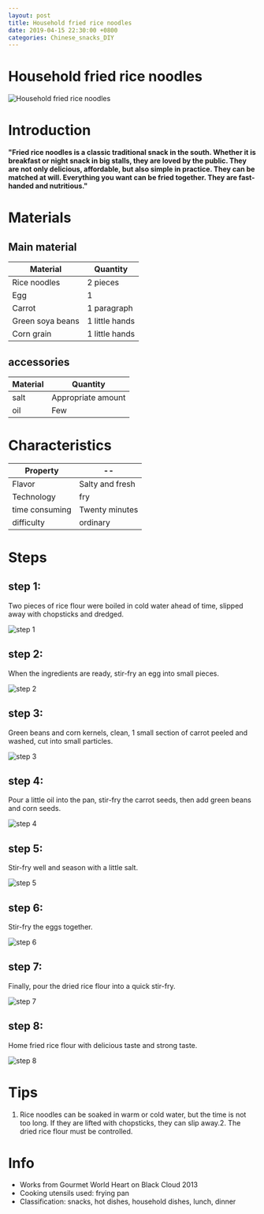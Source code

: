 ```yaml
---
layout: post
title: Household fried rice noodles
date: 2019-04-15 22:30:00 +0800
categories: Chinese_snacks_DIY
---
```


# Household fried rice noodles

![Household fried rice noodles]({{site.baseurl}}/img/416121/416121.jpg)

# Introduction

**"Fried rice noodles is a classic traditional snack in the south. Whether it is breakfast or night snack in big stalls, they are loved by the public. They are not only delicious, affordable, but also simple in practice. They can be matched at will. Everything you want can be fried together. They are fast-handed and nutritious."**

# Materials


## Main material

Material|Quantity
--|--
Rice noodles|2 pieces
Egg|1
Carrot|1 paragraph
Green soya beans|1 little hands
Corn grain|1 little hands

## accessories

Material|Quantity
--|--
salt|Appropriate amount
oil|Few

# Characteristics

Property|--
--|--
Flavor|Salty and fresh
Technology|fry
time consuming|Twenty minutes
difficulty|ordinary

# Steps

## step 1:

Two pieces of rice flour were boiled in cold water ahead of time, slipped away with chopsticks and dredged.

![step 1]({{site.baseurl}}/img/416121/1.jpg)

## step 2:

When the ingredients are ready, stir-fry an egg into small pieces.

![step 2]({{site.baseurl}}/img/416121/2.jpg)

## step 3:

Green beans and corn kernels, clean, 1 small section of carrot peeled and washed, cut into small particles.

![step 3]({{site.baseurl}}/img/416121/3.jpg)

## step 4:

Pour a little oil into the pan, stir-fry the carrot seeds, then add green beans and corn seeds.

![step 4]({{site.baseurl}}/img/416121/4.jpg)

## step 5:

Stir-fry well and season with a little salt.

![step 5]({{site.baseurl}}/img/416121/5.jpg)

## step 6:

Stir-fry the eggs together.

![step 6]({{site.baseurl}}/img/416121/6.jpg)

## step 7:

Finally, pour the dried rice flour into a quick stir-fry.

![step 7]({{site.baseurl}}/img/416121/7.jpg)

## step 8:

Home fried rice flour with delicious taste and strong taste.

![step 8]({{site.baseurl}}/img/416121/8.jpg)

# Tips

1. Rice noodles can be soaked in warm or cold water, but the time is not too long. If they are lifted with chopsticks, they can slip away.2. The dried rice flour must be controlled.

# Info

- Works from Gourmet World Heart on Black Cloud 2013
- Cooking utensils used: frying pan
- Classification: snacks, hot dishes, household dishes, lunch, dinner